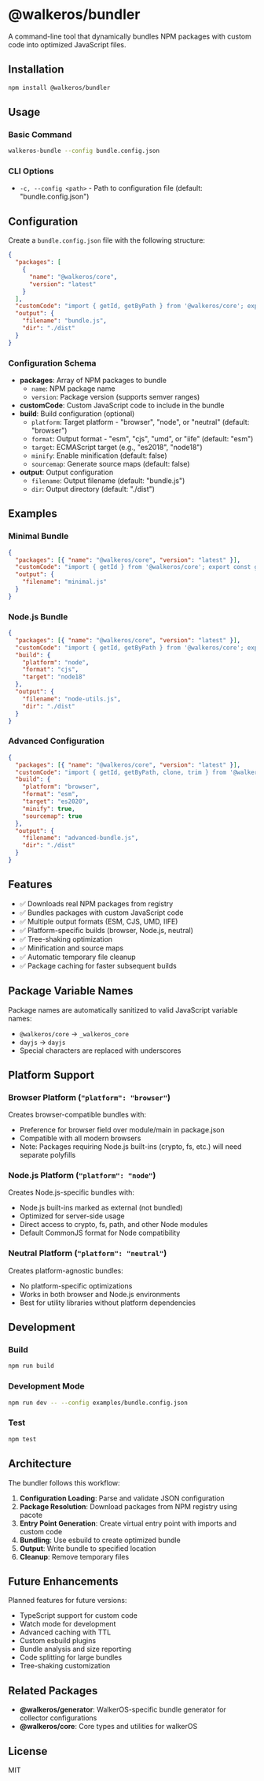 # @walkeros/bundler

A command-line tool that dynamically bundles NPM packages with custom code into
optimized JavaScript files.

## Installation

```bash
npm install @walkeros/bundler
```

## Usage

### Basic Command

```bash
walkeros-bundle --config bundle.config.json
```

### CLI Options

- `-c, --config <path>` - Path to configuration file (default:
  "bundle.config.json")

## Configuration

Create a `bundle.config.json` file with the following structure:

```json
{
  "packages": [
    {
      "name": "@walkeros/core",
      "version": "latest"
    }
  ],
  "customCode": "import { getId, getByPath } from '@walkeros/core'; export function generateSessionId() { return `session_${getId(8)}`; } export function extractUserName(data) { return getByPath(data, 'user.name', 'Anonymous'); }",
  "output": {
    "filename": "bundle.js",
    "dir": "./dist"
  }
}
```

### Configuration Schema

- **packages**: Array of NPM packages to bundle
  - `name`: NPM package name
  - `version`: Package version (supports semver ranges)
- **customCode**: Custom JavaScript code to include in the bundle
- **build**: Build configuration (optional)
  - `platform`: Target platform - "browser", "node", or "neutral" (default:
    "browser")
  - `format`: Output format - "esm", "cjs", "umd", or "iife" (default: "esm")
  - `target`: ECMAScript target (e.g., "es2018", "node18")
  - `minify`: Enable minification (default: false)
  - `sourcemap`: Generate source maps (default: false)
- **output**: Output configuration
  - `filename`: Output filename (default: "bundle.js")
  - `dir`: Output directory (default: "./dist")

## Examples

### Minimal Bundle

```json
{
  "packages": [{ "name": "@walkeros/core", "version": "latest" }],
  "customCode": "import { getId } from '@walkeros/core'; export const generateId = () => getId(8);",
  "output": {
    "filename": "minimal.js"
  }
}
```

### Node.js Bundle

```json
{
  "packages": [{ "name": "@walkeros/core", "version": "latest" }],
  "customCode": "import { getId, getByPath } from '@walkeros/core'; export function generateSessionId() { return `session_${getId(12)}`; } export function extractConfigValue(config, path) { return getByPath(config, path, 'default'); }",
  "build": {
    "platform": "node",
    "format": "cjs",
    "target": "node18"
  },
  "output": {
    "filename": "node-utils.js",
    "dir": "./dist"
  }
}
```

### Advanced Configuration

```json
{
  "packages": [{ "name": "@walkeros/core", "version": "latest" }],
  "customCode": "import { getId, getByPath, clone, trim } from '@walkeros/core'; export function processData(data) { return data.map(item => ({ ...item, id: getId(8), timestamp: new Date().toISOString().split('T')[0], processed: true })); } export function extractNestedValues(data, path) { return data.map(item => getByPath(item, path, null)).filter(val => val !== null); } export function deepCloneData(data) { return clone(data); }",
  "build": {
    "platform": "browser",
    "format": "esm",
    "target": "es2020",
    "minify": true,
    "sourcemap": true
  },
  "output": {
    "filename": "advanced-bundle.js",
    "dir": "./dist"
  }
}
```

## Features

- ✅ Downloads real NPM packages from registry
- ✅ Bundles packages with custom JavaScript code
- ✅ Multiple output formats (ESM, CJS, UMD, IIFE)
- ✅ Platform-specific builds (browser, Node.js, neutral)
- ✅ Tree-shaking optimization
- ✅ Minification and source maps
- ✅ Automatic temporary file cleanup
- ✅ Package caching for faster subsequent builds

## Package Variable Names

Package names are automatically sanitized to valid JavaScript variable names:

- `@walkeros/core` → `_walkeros_core`
- `dayjs` → `dayjs`
- Special characters are replaced with underscores

## Platform Support

### Browser Platform (`"platform": "browser"`)

Creates browser-compatible bundles with:

- Preference for browser field over module/main in package.json
- Compatible with all modern browsers
- Note: Packages requiring Node.js built-ins (crypto, fs, etc.) will need
  separate polyfills

### Node.js Platform (`"platform": "node"`)

Creates Node.js-specific bundles with:

- Node.js built-ins marked as external (not bundled)
- Optimized for server-side usage
- Direct access to crypto, fs, path, and other Node modules
- Default CommonJS format for Node compatibility

### Neutral Platform (`"platform": "neutral"`)

Creates platform-agnostic bundles:

- No platform-specific optimizations
- Works in both browser and Node.js environments
- Best for utility libraries without platform dependencies

## Development

### Build

```bash
npm run build
```

### Development Mode

```bash
npm run dev -- --config examples/bundle.config.json
```

### Test

```bash
npm test
```

## Architecture

The bundler follows this workflow:

1. **Configuration Loading**: Parse and validate JSON configuration
2. **Package Resolution**: Download packages from NPM registry using pacote
3. **Entry Point Generation**: Create virtual entry point with imports and
   custom code
4. **Bundling**: Use esbuild to create optimized bundle
5. **Output**: Write bundle to specified location
6. **Cleanup**: Remove temporary files

## Future Enhancements

Planned features for future versions:

- TypeScript support for custom code
- Watch mode for development
- Advanced caching with TTL
- Custom esbuild plugins
- Bundle analysis and size reporting
- Code splitting for large bundles
- Tree-shaking customization

## Related Packages

- **@walkeros/generator**: WalkerOS-specific bundle generator for collector
  configurations
- **@walkeros/core**: Core types and utilities for walkerOS

## License

MIT
